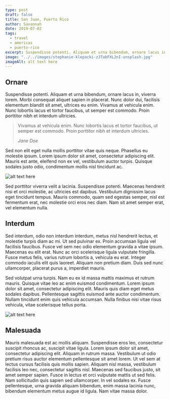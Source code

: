 ```yaml
---
type: post
draft: false
title: San Juan, Puerto Rico
author: Savannah
date: 2019-07-02
tags:
  - travel
  - americas
  - puerto-rico
excerpt: Suspendisse potenti. Aliquam et urna bibendum, ornare lacus in, viverra lorem. Morbi consequat aliquet sapien in placerat. Nunc dolor dui, facilisis elementum blandit sit amet, ultrices eu enim. Vivamus at vehicula enim. Nunc lobortis lacus et tortor faucibus, ut semper est commodo.
image: "../../images/stephanie-klepacki-zJTabFXL2nI-unsplash.jpg"
imageAlt: alt text here
---
```


## Ornare

Suspendisse potenti. Aliquam et urna bibendum, ornare lacus in, viverra lorem. Morbi consequat aliquet sapien in placerat. Nunc dolor dui, facilisis elementum blandit sit amet, ultrices eu enim. Vivamus at vehicula enim. Nunc lobortis lacus et tortor faucibus, ut semper est commodo. Proin porttitor nibh et interdum ultricies.

> Vivamus at vehicula enim. Nunc lobortis lacus et tortor faucibus, ut semper est commodo. Proin porttitor nibh et interdum ultricies.
>
> <cite>Jane Doe</cite>

Sed non elit eget nulla mollis porttitor vitae quis neque. Phasellus eu molestie ipsum. Lorem ipsum dolor sit amet, consectetur adipiscing elit. Mauris est ante, eleifend non ex vel, vestibulum auctor turpis. Quisque sodales justo odio, condimentum mollis nisl tincidunt ac.

![alt text here](../../images/wenhao-ryan-5QACKxbtlyc-unsplash.jpg)

Sed porttitor viverra velit a lacinia. Suspendisse potenti. Maecenas hendrerit nisi et orci molestie, ac ultricies est dapibus. Vestibulum dignissim lacus eget tincidunt tempus. Mauris commodo, quam sed egestas semper, nisl est fermentum erat, nec molestie orci eros nec diam. Nam sit amet semper erat, vel elementum nulla.

## Interdum

Sed interdum, odio non interdum interdum, metus nisl hendrerit lectus, et molestie turpis diam ac mi. Ut sed pulvinar ex. Proin accumsan ligula vel facilisis faucibus. Fusce vel sem nec odio elementum gravida a vitae ipsum. Maecenas eu elit erat. Nunc ac orci scelerisque ligula vulputate fringilla. Fusce metus felis, varius rutrum lobortis a, vehicula eu erat. Integer commodo iaculis elit quis laoreet. Aliquam non pretium diam. Duis sed nunc ullamcorper, placerat purus a, imperdiet mauris.

Sed volutpat urna turpis. Nam eu ex id massa mattis maximus et rutrum mauris. Quisque vitae leo ac enim euismod condimentum. Lorem ipsum dolor sit amet, consectetur adipiscing elit. Mauris quis diam eget metus sodales dapibus. Pellentesque sagittis euismod ante auctor condimentum. Nullam tincidunt enim quis vehicula accumsan. Nulla finibus nisi vitae risus vehicula, vitae scelerisque tellus porta.

![alt text here](../../images/yajnas-ug-sFqNqRVw-unsplash.jpg)

## Malesuada

Mauris malesuada est ac mollis aliquam. Suspendisse eros leo, consectetur suscipit rhoncus ac, suscipit vitae ligula. Lorem ipsum dolor sit amet, consectetur adipiscing elit. Aliquam in rutrum massa. Vestibulum ut odio pretium risus auctor elementum pellentesque sit amet lorem. Ut vel sem at lectus cursus facilisis quis mollis sapien. Aliquam nisl massa, vestibulum facilisis leo nec, consectetur sagittis nisl. Maecenas sed faucibus justo, sit amet semper sapien. Fusce in lectus et orci vulputate mattis ut sed felis. Nam sollicitudin quis sapien sed ullamcorper. In vel sodales ex. Fusce pellentesque, urna gravida aliquam bibendum, enim massa lacinia nunc, bibendum elementum metus augue id ligula. Nam vitae massa dolor.
